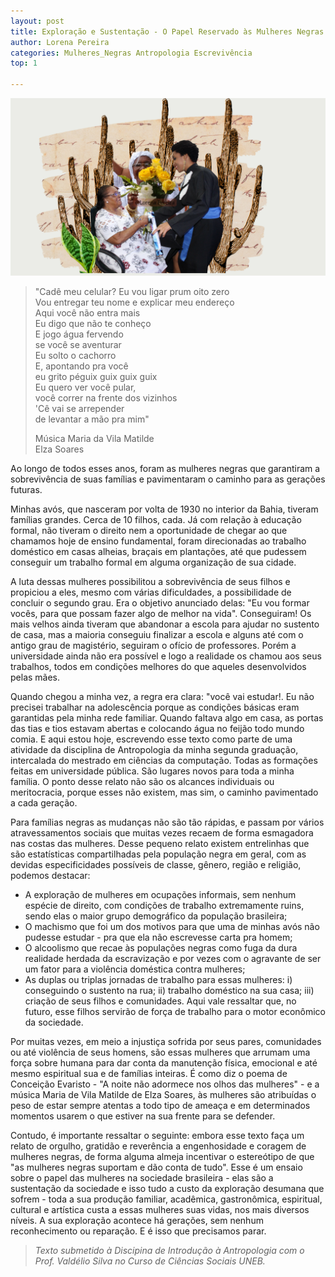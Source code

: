 ```yaml
---
layout: post
title: Exploração e Sustentação - O Papel Reservado às Mulheres Negras na Sociedade Brasileira 
author: Lorena Pereira
categories: Mulheres_Negras Antropologia Escrevivência
top: 1

---
```


![banner](https://github.com/Lorenaps/aya/blob/main/assets/images/banners/7.png)


> "Cadê meu celular? Eu vou ligar prum oito zero  
> Vou entregar teu nome e 
> explicar meu endereço  
> Aqui você não entra mais  
> Eu digo que não te conheço  
> E jogo água fervendo  
> se você se aventurar  
> Eu solto o cachorro  
> E, apontando pra você  
> eu grito péguix guix guix guix  
> Eu quero ver você pular,  
> você correr na frente dos vizinhos  
> 'Cê vai se arrepender  
> de levantar a mão pra mim"
>
> Música Maria da Vila Matilde  
> Elza Soares

Ao longo de todos esses anos, foram as mulheres negras que garantiram a sobrevivência de suas famílias e pavimentaram o caminho para as gerações futuras.

Minhas avós, que nasceram por volta de 1930 no interior da Bahia, tiveram famílias grandes. Cerca de 10 filhos, cada. Já com relação à educação formal, não tiveram o direito nem a oportunidade de chegar ao que chamamos hoje de ensino fundamental, foram direcionadas ao trabalho doméstico em casas alheias, braçais em plantações, até que pudessem conseguir um trabalho formal em alguma organização de sua cidade. 

A luta dessas mulheres possibilitou a sobrevivência de seus filhos e propiciou a eles, mesmo com várias dificuldades, a possibilidade de concluir o segundo grau. Era o objetivo anunciado delas: "Eu vou formar vocês, para que possam fazer algo de melhor na vida". Conseguiram! Os mais velhos ainda tiveram que abandonar a escola para ajudar no sustento de casa, mas a maioria conseguiu finalizar a escola e alguns até com o antigo grau de magistério, seguiram o ofício de professores. Porém a universidade ainda não era possível e logo a realidade os chamou aos seus trabalhos, todos em condições melhores do que aqueles desenvolvidos pelas mães. 

Quando chegou a minha vez, a regra era clara: "você vai estudar!. Eu não precisei trabalhar na adolescência porque as condições básicas eram garantidas pela minha rede familiar. Quando faltava algo em casa, as portas das tias e tios estavam abertas e colocando água no feijão todo mundo comia. E aqui estou hoje, escrevendo esse texto como parte de uma atividade da disciplina de Antropologia da minha segunda graduação, intercalada do mestrado em ciências da computação. Todas as formações feitas em universidade pública. São lugares novos para toda a minha família. O ponto desse relato não são os alcances individuais ou meritocracia, porque esses não existem, mas sim, o caminho pavimentado a cada geração. 

Para famílias negras as mudanças não são tão rápidas, e passam por vários atravessamentos sociais que muitas vezes recaem de forma esmagadora nas costas das mulheres. Desse pequeno relato existem entrelinhas que são estatísticas compartilhadas pela população negra em geral, com as devidas especificidades possíveis de classe, gênero, região e religião, podemos destacar:

- A exploração de mulheres em ocupações informais, sem nenhum espécie de direito, com condições de trabalho extremamente ruins, sendo elas o maior grupo demográfico da população brasileira;
- O machismo que foi um dos motivos para que uma de minhas avós não pudesse estudar - pra que ela não escrevesse carta pra homem; 
- O alcoolismo que recae às populações negras como fuga da dura realidade herdada da escravização e por vezes com o agravante de ser um fator para a violência doméstica contra mulheres;
- As duplas ou triplas jornadas de trabalho para essas mulheres: i) conseguindo o sustento na rua; ii) trabalho doméstico na sua casa; iii) criação de seus filhos e comunidades. Aqui vale ressaltar que, no futuro, esse filhos servirão de força de trabalho para o motor econômico da sociedade.

Por muitas vezes, em meio a injustiça sofrida por seus pares, comunidades ou até violência de seus homens, são essas mulheres que arrumam uma força sobre humana para dar conta da manutenção física, emocional e até mesmo espiritual sua e de famílias inteiras. É como diz o poema de Conceição Evaristo - "A noite não adormece nos olhos das mulheres" - e a música Maria de Vila Matilde de Elza Soares, às mulheres são atribuídas o peso de estar sempre atentas a todo tipo de ameaça e em determinados momentos usarem o que estiver na sua frente para se defender.

Contudo, é importante ressaltar o seguinte: embora esse texto faça um relato de orgulho, gratidão e reverência a engenhosidade e coragem de mulheres negras, de forma alguma almeja incentivar o estereótipo de que "as mulheres negras suportam e dão conta de tudo". Esse é um ensaio sobre o papel das mulheres na sociedade brasileira - elas são a sustentação da sociedade e isso tudo a custo da exploração desumana que sofrem - toda a sua produção familiar, acadêmica, gastronômica, espiritual, cultural e artística custa a essas mulheres suas vidas, nos mais diversos níveis. A sua exploração acontece há gerações, sem nenhum reconhecimento ou reparação. E é isso que precisamos parar.

> _Texto submetido à Discipina de Introdução à Antropologia com o Prof. Valdélio Silva no Curso de Ciências Sociais UNEB._
